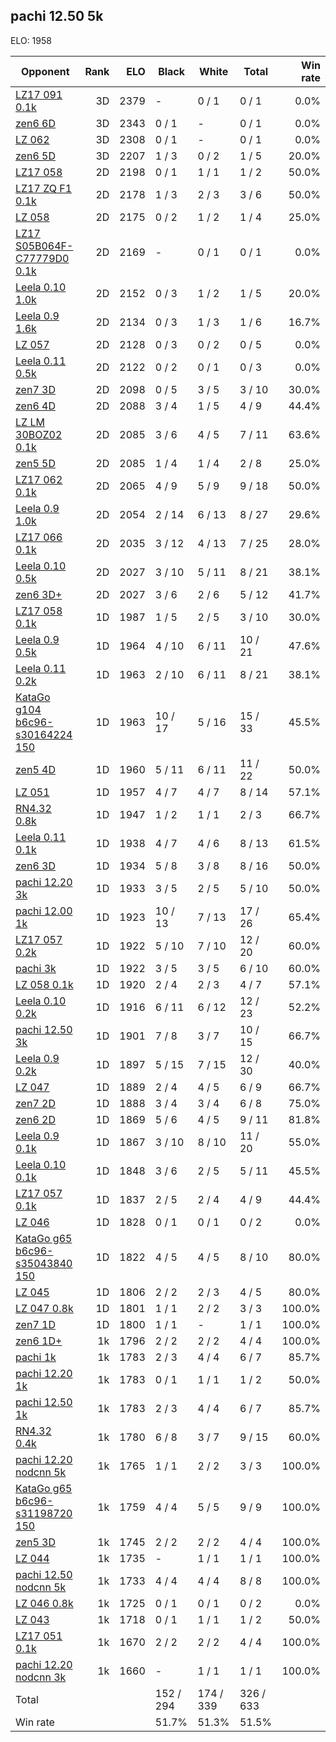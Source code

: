 ## pachi 12.50 5k ##

ELO: 1958

Opponent | Rank | ELO | Black | White | Total | Win rate
---------|-----:|----:|-------|-------|-------|-------:
[LZ17 091 0.1k](LZ17%20091%200.1k.md) | 3D | 2379 | - | 0 / 1 | 0 / 1 | 0.0%
[zen6 6D](zen6%206D.md) | 3D | 2343 | 0 / 1 | - | 0 / 1 | 0.0%
[LZ 062](LZ%20062.md) | 3D | 2308 | 0 / 1 | - | 0 / 1 | 0.0%
[zen6 5D](zen6%205D.md) | 3D | 2207 | 1 / 3 | 0 / 2 | 1 / 5 | 20.0%
[LZ17 058](LZ17%20058.md) | 2D | 2198 | 0 / 1 | 1 / 1 | 1 / 2 | 50.0%
[LZ17 ZQ F1 0.1k](LZ17%20ZQ%20F1%200.1k.md) | 2D | 2178 | 1 / 3 | 2 / 3 | 3 / 6 | 50.0%
[LZ 058](LZ%20058.md) | 2D | 2175 | 0 / 2 | 1 / 2 | 1 / 4 | 25.0%
[LZ17 S05B064F-C77779D0 0.1k](LZ17%20S05B064F-C77779D0%200.1k.md) | 2D | 2169 | - | 0 / 1 | 0 / 1 | 0.0%
[Leela 0.10 1.0k](Leela%200.10%201.0k.md) | 2D | 2152 | 0 / 3 | 1 / 2 | 1 / 5 | 20.0%
[Leela 0.9 1.6k](Leela%200.9%201.6k.md) | 2D | 2134 | 0 / 3 | 1 / 3 | 1 / 6 | 16.7%
[LZ 057](LZ%20057.md) | 2D | 2128 | 0 / 3 | 0 / 2 | 0 / 5 | 0.0%
[Leela 0.11 0.5k](Leela%200.11%200.5k.md) | 2D | 2122 | 0 / 2 | 0 / 1 | 0 / 3 | 0.0%
[zen7 3D](zen7%203D.md) | 2D | 2098 | 0 / 5 | 3 / 5 | 3 / 10 | 30.0%
[zen6 4D](zen6%204D.md) | 2D | 2088 | 3 / 4 | 1 / 5 | 4 / 9 | 44.4%
[LZ LM 30BOZ02 0.1k](LZ%20LM%2030BOZ02%200.1k.md) | 2D | 2085 | 3 / 6 | 4 / 5 | 7 / 11 | 63.6%
[zen5 5D](zen5%205D.md) | 2D | 2085 | 1 / 4 | 1 / 4 | 2 / 8 | 25.0%
[LZ17 062 0.1k](LZ17%20062%200.1k.md) | 2D | 2065 | 4 / 9 | 5 / 9 | 9 / 18 | 50.0%
[Leela 0.9 1.0k](Leela%200.9%201.0k.md) | 2D | 2054 | 2 / 14 | 6 / 13 | 8 / 27 | 29.6%
[LZ17 066 0.1k](LZ17%20066%200.1k.md) | 2D | 2035 | 3 / 12 | 4 / 13 | 7 / 25 | 28.0%
[Leela 0.10 0.5k](Leela%200.10%200.5k.md) | 2D | 2027 | 3 / 10 | 5 / 11 | 8 / 21 | 38.1%
[zen6 3D+](zen6%203D+.md) | 2D | 2027 | 3 / 6 | 2 / 6 | 5 / 12 | 41.7%
[LZ17 058 0.1k](LZ17%20058%200.1k.md) | 1D | 1987 | 1 / 5 | 2 / 5 | 3 / 10 | 30.0%
[Leela 0.9 0.5k](Leela%200.9%200.5k.md) | 1D | 1964 | 4 / 10 | 6 / 11 | 10 / 21 | 47.6%
[Leela 0.11 0.2k](Leela%200.11%200.2k.md) | 1D | 1963 | 2 / 10 | 6 / 11 | 8 / 21 | 38.1%
[KataGo g104 b6c96-s30164224 150](KataGo%20g104%20b6c96-s30164224%20150.md) | 1D | 1963 | 10 / 17 | 5 / 16 | 15 / 33 | 45.5%
[zen5 4D](zen5%204D.md) | 1D | 1960 | 5 / 11 | 6 / 11 | 11 / 22 | 50.0%
[LZ 051](LZ%20051.md) | 1D | 1957 | 4 / 7 | 4 / 7 | 8 / 14 | 57.1%
[RN4.32 0.8k](RN4.32%200.8k.md) | 1D | 1947 | 1 / 2 | 1 / 1 | 2 / 3 | 66.7%
[Leela 0.11 0.1k](Leela%200.11%200.1k.md) | 1D | 1938 | 4 / 7 | 4 / 6 | 8 / 13 | 61.5%
[zen6 3D](zen6%203D.md) | 1D | 1934 | 5 / 8 | 3 / 8 | 8 / 16 | 50.0%
[pachi 12.20 3k](pachi%2012.20%203k.md) | 1D | 1933 | 3 / 5 | 2 / 5 | 5 / 10 | 50.0%
[pachi 12.00 1k](pachi%2012.00%201k.md) | 1D | 1923 | 10 / 13 | 7 / 13 | 17 / 26 | 65.4%
[LZ17 057 0.2k](LZ17%20057%200.2k.md) | 1D | 1922 | 5 / 10 | 7 / 10 | 12 / 20 | 60.0%
[pachi 3k](pachi%203k.md) | 1D | 1922 | 3 / 5 | 3 / 5 | 6 / 10 | 60.0%
[LZ 058 0.1k](LZ%20058%200.1k.md) | 1D | 1920 | 2 / 4 | 2 / 3 | 4 / 7 | 57.1%
[Leela 0.10 0.2k](Leela%200.10%200.2k.md) | 1D | 1916 | 6 / 11 | 6 / 12 | 12 / 23 | 52.2%
[pachi 12.50 3k](pachi%2012.50%203k.md) | 1D | 1901 | 7 / 8 | 3 / 7 | 10 / 15 | 66.7%
[Leela 0.9 0.2k](Leela%200.9%200.2k.md) | 1D | 1897 | 5 / 15 | 7 / 15 | 12 / 30 | 40.0%
[LZ 047](LZ%20047.md) | 1D | 1889 | 2 / 4 | 4 / 5 | 6 / 9 | 66.7%
[zen7 2D](zen7%202D.md) | 1D | 1888 | 3 / 4 | 3 / 4 | 6 / 8 | 75.0%
[zen6 2D](zen6%202D.md) | 1D | 1869 | 5 / 6 | 4 / 5 | 9 / 11 | 81.8%
[Leela 0.9 0.1k](Leela%200.9%200.1k.md) | 1D | 1867 | 3 / 10 | 8 / 10 | 11 / 20 | 55.0%
[Leela 0.10 0.1k](Leela%200.10%200.1k.md) | 1D | 1848 | 3 / 6 | 2 / 5 | 5 / 11 | 45.5%
[LZ17 057 0.1k](LZ17%20057%200.1k.md) | 1D | 1837 | 2 / 5 | 2 / 4 | 4 / 9 | 44.4%
[LZ 046](LZ%20046.md) | 1D | 1828 | 0 / 1 | 0 / 1 | 0 / 2 | 0.0%
[KataGo g65 b6c96-s35043840 150](KataGo%20g65%20b6c96-s35043840%20150.md) | 1D | 1822 | 4 / 5 | 4 / 5 | 8 / 10 | 80.0%
[LZ 045](LZ%20045.md) | 1D | 1806 | 2 / 2 | 2 / 3 | 4 / 5 | 80.0%
[LZ 047 0.8k](LZ%20047%200.8k.md) | 1D | 1801 | 1 / 1 | 2 / 2 | 3 / 3 | 100.0%
[zen7 1D](zen7%201D.md) | 1D | 1800 | 1 / 1 | - | 1 / 1 | 100.0%
[zen6 1D+](zen6%201D+.md) | 1k | 1796 | 2 / 2 | 2 / 2 | 4 / 4 | 100.0%
[pachi 1k](pachi%201k.md) | 1k | 1783 | 2 / 3 | 4 / 4 | 6 / 7 | 85.7%
[pachi 12.20 1k](pachi%2012.20%201k.md) | 1k | 1783 | 0 / 1 | 1 / 1 | 1 / 2 | 50.0%
[pachi 12.50 1k](pachi%2012.50%201k.md) | 1k | 1783 | 2 / 3 | 4 / 4 | 6 / 7 | 85.7%
[RN4.32 0.4k](RN4.32%200.4k.md) | 1k | 1780 | 6 / 8 | 3 / 7 | 9 / 15 | 60.0%
[pachi 12.20 nodcnn 5k](pachi%2012.20%20nodcnn%205k.md) | 1k | 1765 | 1 / 1 | 2 / 2 | 3 / 3 | 100.0%
[KataGo g65 b6c96-s31198720 150](KataGo%20g65%20b6c96-s31198720%20150.md) | 1k | 1759 | 4 / 4 | 5 / 5 | 9 / 9 | 100.0%
[zen5 3D](zen5%203D.md) | 1k | 1745 | 2 / 2 | 2 / 2 | 4 / 4 | 100.0%
[LZ 044](LZ%20044.md) | 1k | 1735 | - | 1 / 1 | 1 / 1 | 100.0%
[pachi 12.50 nodcnn 5k](pachi%2012.50%20nodcnn%205k.md) | 1k | 1733 | 4 / 4 | 4 / 4 | 8 / 8 | 100.0%
[LZ 046 0.8k](LZ%20046%200.8k.md) | 1k | 1725 | 0 / 1 | 0 / 1 | 0 / 2 | 0.0%
[LZ 043](LZ%20043.md) | 1k | 1718 | 0 / 1 | 1 / 1 | 1 / 2 | 50.0%
[LZ17 051 0.1k](LZ17%20051%200.1k.md) | 1k | 1670 | 2 / 2 | 2 / 2 | 4 / 4 | 100.0%
[pachi 12.20 nodcnn 3k](pachi%2012.20%20nodcnn%203k.md) | 1k | 1660 | - | 1 / 1 | 1 / 1 | 100.0%
Total | | | 152 / 294 | 174 / 339 | 326 / 633 | 
Win rate| | | 51.7% | 51.3% | 51.5% | 
